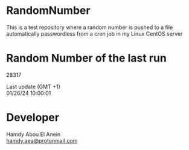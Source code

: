# RandomNumber    
This is a test repository where a random number is pushed to a file automatically passwordless from a cron job in my Linux CentOS server    
# Random Number of the last run   
28317
      
Last update (GMT +1)    
01/26/24 10:00:01
# Developer    
Hamdy Abou El Anein   
hamdy.aea@protonmail.com
